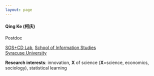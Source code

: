 ```yaml
---
layout: page
---
```


#### Qing Ke (柯庆)

Postdoc

[SOS+CD Lab](https://scienceofscience.org/), [School of Information Studies](https://ischool.syr.edu/)<br>
[Syracuse University](https://www.syracuse.edu/)

**Research interests**: innovation, **X** of science (**X**=science, economics, sociology), statistical learning <br>
